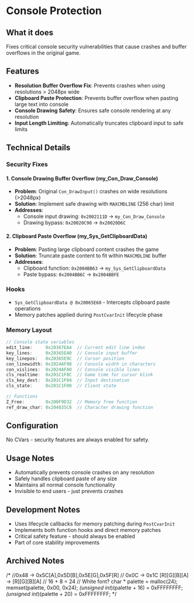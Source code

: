 # Console Protection

## What it does
Fixes critical console security vulnerabilities that cause crashes and buffer overflows in the original game.

## Features
- **Resolution Buffer Overflow Fix**: Prevents crashes when using resolutions > 2048px wide
- **Clipboard Paste Protection**: Prevents buffer overflow when pasting large text into console  
- **Console Drawing Safety**: Ensures safe console rendering at any resolution
- **Input Length Limiting**: Automatically truncates clipboard input to safe limits

## Technical Details

### Security Fixes

#### 1. Console Drawing Buffer Overflow (my_Con_Draw_Console)
- **Problem**: Original `Con_DrawInput()` crashes on wide resolutions (>2048px)
- **Solution**: Implement safe drawing with `MAXCMDLINE` (256 char) limit
- **Addresses**: 
  - Console input drawing: `0x2002111D` → `my_Con_Draw_Console`
  - Drawing bypass: `0x20020C90` → `0x20020D6C`

#### 2. Clipboard Paste Overflow (my_Sys_GetClipboardData)
- **Problem**: Pasting large clipboard content crashes the game
- **Solution**: Truncate paste content to fit within `MAXCMDLINE` buffer
- **Addresses**:
  - Clipboard function: `0x2004BB63` → `my_Sys_GetClipboardData`  
  - Paste bypass: `0x2004BB6C` → `0x2004BBFE`

### Hooks
- `Sys_GetClipboardData @ 0x20065E60` - Intercepts clipboard paste operations
- Memory patches applied during `PostCvarInit` lifecycle phase

### Memory Layout
```cpp
// Console state variables
edit_line:     0x20367EA4  // Current edit line index
key_lines:     0x20365EA0  // Console input buffer  
key_linepos:   0x20365E9C  // Cursor position
con_linewidth: 0x2024AF98  // Console width in characters
con_vislines:  0x2024AFA0  // Console visible lines
cls_realtime:  0x201C1F0C  // Game time for cursor blink
cls_key_dest:  0x201C1F04  // Input destination
cls_state:     0x201C1F00  // Client state

// Functions
Z_Free:        0x200F9D32  // Memory free function
ref_draw_char: 0x204035C8  // Character drawing function
```

## Configuration
No CVars - security features are always enabled for safety.

## Usage Notes
- Automatically prevents console crashes on any resolution
- Safely handles clipboard paste of any size
- Maintains all normal console functionality
- Invisible to end users - just prevents crashes

## Development Notes
- Uses lifecycle callbacks for memory patching during `PostCvarInit`
- Implements both function hooks and direct memory patches
- Critical safety feature - should always be enabled
- Part of core stability improvements

## Archived Notes
/*
			//0x48 -> 0x5C[A],0x5D[B],0x5E[G],0x5F[R]
			// 0x0C -> 0x1C [R][G][B][A] -> [R][G][B][A]
			// 16 + 8 = 24
			// White font?
			char * palette = malloc(24);
			memset(palette, 0x00, 0x24);
			*(unsigned int*)(palette + 16) = 0xFFFFFFFF;
			*(unsigned int*)(palette + 20) = 0xFFFFFFFF;
			*/